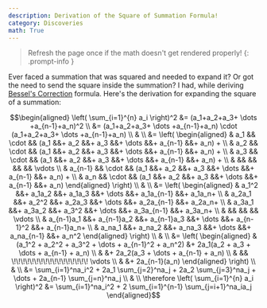 ```yaml
---
description: Derivation of the Square of Summation Formula!
category: Discoveries
math: True
---
```


> Refresh the page once if the math doesn't get rendered properly!
{: .prompt-info }

Ever faced a summation that was squared and needed to expand it? Or got the need to send the square inside the summation? I had, while deriving [Bessel's Correction](https://navam9530.github.io/posts/Bessel's-Correction/) formula. Here's the derivation for expanding the square of a summation:

$$\begin{aligned}
\left( \sum_{i=1}^{n} a_i \right)^2
&= (a_1+a_2+a_3+ \dots +a_{n-1}+a_n)^2 \\
&= (a_1+a_2+a_3+ \dots +a_{n-1}+a_n) \cdot (a_1+a_2+a_3+ \dots +a_{n-1}+a_n) \\
& \\
&= \left(
\begin{aligned}
    & a_1 && \cdot && (a_1 &&+ a_2 &&+ a_3 &&+ \dots &&+ a_{n-1} &&+ a_n) + \\
    & a_2 && \cdot && (a_1 &&+ a_2 &&+ a_3 &&+ \dots &&+ a_{n-1} &&+ a_n) + \\
    & a_3 && \cdot && (a_1 &&+ a_2 &&+ a_3 &&+ \dots &&+ a_{n-1} &&+ a_n) + \\
    & && && && && \vdots \\
    & a_{n-1} && \cdot && (a_1 &&+ a_2 &&+ a_3 &&+ \dots &&+ a_{n-1} &&+ a_n) + \\
    & a_n && \cdot && (a_1 &&+ a_2 &&+ a_3 &&+ \dots &&+ a_{n-1} &&+ a_n)
\end{aligned}
\right) \\
& \\
&= \left(
\begin{aligned}
    & a_1^2 &&+ a_1a_2 &&+ a_1a_3 &&+ \dots &&+ a_1a_{n-1} &&+ a_1a_n+ \\
    & a_2a_1 &&+ a_2^2 &&+ a_2a_3 &&+ \dots &&+ a_2a_{n-1} &&+ a_2a_n+ \\
    & a_3a_1 &&+ a_3a_2 &&+ a_3^2 &&+ \dots &&+ a_3a_{n-1} &&+ a_3a_n+ \\
    & && && && \vdots \\
    & a_{n-1}a_1 &&+ a_{n-1}a_2 &&+ a_{n-1}a_3 &&+ \dots &&+ a_{n-1}^2 &&+ a_{n-1}a_n+ \\
    & a_na_1 &&+ a_na_2 &&+ a_na_3 &&+ \dots &&+ a_na_{n-1} &&+ a_n^2
\end{aligned}
\right) \\
& \\
&= \left(
\begin{aligned}
    & (a_1^2 + a_2^2 + a_3^2 + \dots + a_{n-1}^2 + a_n^2) &+ 2a_1(a_2 + a_3 + \dots + a_{n-1} + a_n) \\
    & &+ 2a_2(a_3 + \dots + a_{n-1} + a_n) \\
    & && \!\!\!\!\!\!\!\!\!\!\!\!\!\!\!\!\! \vdots \\
    & &+ 2a_{n-1}(a_n)
\end{aligned}
\right) \\
& \\
&= \sum_{i=1}^na_i^2 + 2a_1 \sum_{j=2}^na_j + 2a_2 \sum_{j=3}^na_j + \dots + 2a_{n-1} \sum_{j=n}^na_j \\
& \\
\therefore \left( \sum_{i=1}^{n} a_i \right)^2 &= \sum_{i=1}^na_i^2 + 2 \sum_{i=1}^{n-1} \sum_{j=i+1}^na_ia_j
\end{aligned}$$
